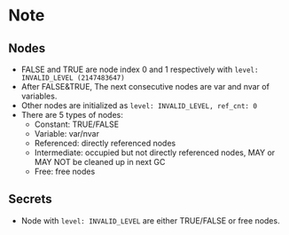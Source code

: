 # Note

## Nodes

- FALSE and TRUE are node index 0 and 1 respectively with `level: INVALID_LEVEL
(2147483647)`
- After FALSE&TRUE, The next consecutive nodes are var and nvar of variables.
- Other nodes are initialized as `level: INVALID_LEVEL, ref_cnt: 0`
- There are 5 types of nodes:
  - Constant: TRUE/FALSE
  - Variable: var/nvar
  - Referenced: directly referenced nodes
  - Intermediate: occupied but not directly referenced nodes, MAY or MAY NOT be
  cleaned up in next GC
  - Free: free nodes

## Secrets

- Node with `level: INVALID_LEVEL` are either TRUE/FALSE or free nodes.
